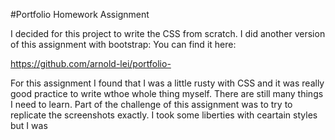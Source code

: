 #Portfolio Homework Assignment

I decided for this project to write the CSS from scratch. I did another version of this assignment with bootstrap: You can find it here:

https://github.com/arnold-lei/portfolio-

For this assignment I found that I was a little rusty with CSS and it was really good practice to write wthoe whole thing myself. There are still many things I need to learn. Part of the challenge of this assignment was to try to replicate the screenshots exactly. I took some liberties with ceartain styles but I was 